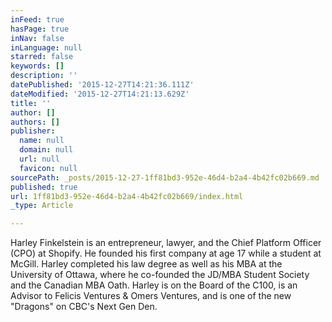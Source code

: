 ```yaml
---
inFeed: true
hasPage: true
inNav: false
inLanguage: null
starred: false
keywords: []
description: ''
datePublished: '2015-12-27T14:21:36.111Z'
dateModified: '2015-12-27T14:21:13.629Z'
title: ''
author: []
authors: []
publisher:
  name: null
  domain: null
  url: null
  favicon: null
sourcePath: _posts/2015-12-27-1ff81bd3-952e-46d4-b2a4-4b42fc02b669.md
published: true
url: 1ff81bd3-952e-46d4-b2a4-4b42fc02b669/index.html
_type: Article

---
```

Harley Finkelstein is an entrepreneur, lawyer, and the Chief Platform Officer (CPO) at Shopify. He founded his first company at age 17 while a student at McGill. Harley completed his law degree as well as his MBA at the University of Ottawa, where he co-founded the JD/MBA Student Society and the Canadian MBA Oath. Harley is on the Board of the C100, is an Advisor to Felicis Ventures & Omers Ventures, and is one of the new "Dragons" on CBC's Next Gen Den.